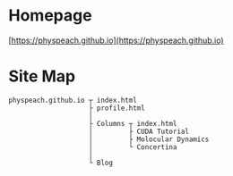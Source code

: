 # Homepage
[https://physpeach.github.io](https://physpeach.github.io)

# Site Map
```
physpeach.github.io ┬ index.html
                    ├ profile.html
                    │
                    ├ Columns ┬ index.html
                    │         ├ CUDA Tutorial
                    │         ├ Molocular Dynamics
                    │         └ Concertina
                    │
                    └ Blog
```